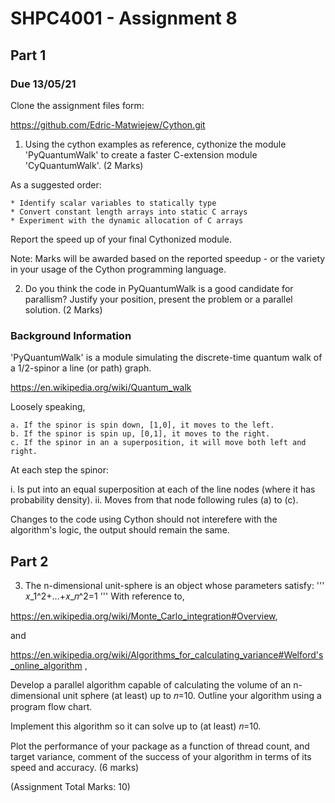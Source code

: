 # SHPC4001 - Assignment 8
## Part 1
### Due 13/05/21 ###

Clone the assignment files form:

https://github.com/Edric-Matwiejew/Cython.git

1. Using the cython examples as reference, cythonize the module 'PyQuantumWalk' to create a faster C-extension module 'CyQuantumWalk'. (2 Marks)

As a suggested order:

	* Identify scalar variables to statically type
	* Convert constant length arrays into static C arrays
	* Experiment with the dynamic allocation of C arrays

Report the speed up of your final Cythonized module. 

Note: Marks will be awarded based on the reported speedup - or the variety in your usage of the Cython programming language.

2. Do you think the code in PyQuantumWalk is a good candidate for parallism? Justify your position, present the problem or a parallel solution. (2 Marks)

### Background Information ####

'PyQuantumWalk' is a module simulating the discrete-time quantum walk of a 1/2-spinor a line (or path) graph.

https://en.wikipedia.org/wiki/Quantum_walk

Loosely speaking, 

    a. If the spinor is spin down, [1,0], it moves to the left. 
    b. If the spinor is spin up, [0,1], it moves to the right.
    c. If the spinor in an a superposition, it will move both left and right.

At each step the spinor:

i. Is put into an equal superposition at each of the line nodes (where it has probability density).
ii. Moves from that node following rules (a) to (c).

Changes to the code using Cython should not interefere with the algorithm's logic, the output should remain the same.

## Part 2

3. The n-dimensional unit-sphere is an object whose parameters satisfy:
    '''
    𝑥_1^2+…+𝑥_𝑛^2=1
    '''
With reference to,

https://en.wikipedia.org/wiki/Monte_Carlo_integration#Overview,

and 

https://en.wikipedia.org/wiki/Algorithms_for_calculating_variance#Welford's_online_algorithm ,

Develop a parallel algorithm capable of calculating the volume of an n-dimensional unit sphere (at least) up to 𝑛=10. Outline your algorithm using a  program flow chart.

Implement this algorithm so it can solve up to (at least) 𝑛=10.

Plot the performance of your package as a function of thread count, and target variance, comment of the success of your algorithm in terms of its speed and accuracy.
(6 marks)

(Assignment Total Marks: 10)
